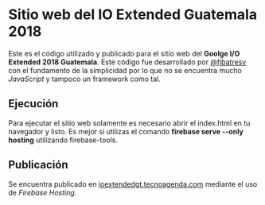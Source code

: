 <h1>Sitio web del IO Extended Guatemala 2018</h1>
<p>Este es el código utilizado y publicado para el sitio web del <b>Goolge I/O Extended 2018 Guatemala</b>. Este código fue desarrollado por <a href="https://github.com/fjbatresv">@fjbatresv</a> con el fundamento de la simplicidad por lo que no se encuentra mucho <i>JavaScript</i> y tampoco un framework como tal.</p>

<h2>Ejecución</h2>
<p>Para ejecutar el sitio web solamente es necesario abrir el index.html en tu navegador y listo. Es mejor si utilizas el comando <b>firebase serve --only hosting</b> utilizando firebase-tools.</p>

<h2>Publicación</h2>
<p>Se encuentra publicado en <a href="ioextendedgt.tecnoagenda.com">ioextendedgt.tecnoagenda.com</a> mediante el uso de <i>Firebase Hosting</i>.</p>